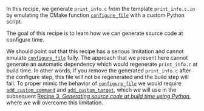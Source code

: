 In this recipe, we generate `print_info.c` from the template `print_info.c.in`
by emulating the CMake function
[`configure_file`](https://cmake.org/cmake/help/latest/command/configure_file.html)
with a custom Python script.

The goal of this recipe is to learn how we can generate source code at
configure time.

We should point out that this recipe has a serious limitation and cannot
emulate
[`configure_file`](https://cmake.org/cmake/help/latest/command/configure_file.html)
fully. The approach that we present here cannot generate an automatic
dependency which would regenerate `print_info.c` at build time. In other words,
if you remove the generated `print_info.c` after the configure step, this file
will not be regenerated and the build step will fail.  To proper mimic the
behavior of
[`configure_file`](https://cmake.org/cmake/help/latest/command/configure_file.html)
we would require
[`add_custom_command`](https://cmake.org/cmake/help/latest/command/add_custom_command.html)
and
[`add_custom_target`](https://cmake.org/cmake/help/latest/command/add_custom_target.html),
which we will use in the subsequent [Recipe 3, *Generating source code at build
time using Python*](../recipe-03), where we will overcome this limitation.
